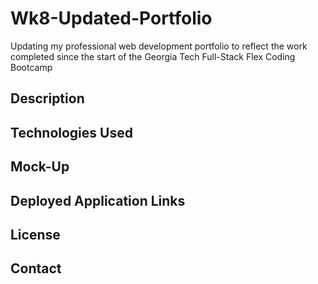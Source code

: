 # Wk8-Updated-Portfolio
Updating my professional web development portfolio to reflect the work completed since the start of the Georgia Tech Full-Stack Flex Coding Bootcamp

## Description

## Technologies Used

## Mock-Up

## Deployed Application Links

## License

## Contact
